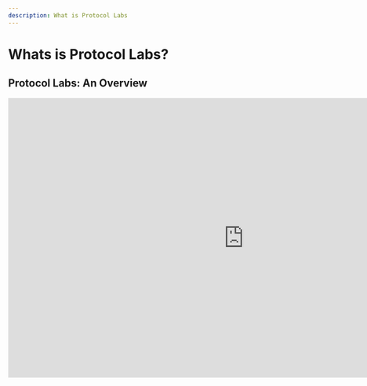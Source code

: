```yaml
---
description: What is Protocol Labs
---
```


# Whats is Protocol Labs?

## Protocol Labs: An Overview

<iframe src="https://docs.google.com/presentation/d/e/2PACX-1vRCzTayMzpL5Ks2NlyZwPlpXHVGRDuLohE5UK-CBmjIiEIhsJEjxlRjLWVUU8JJVVusYaZsC-YfHMkm/embed?start=false&loop=true&delayms=3000" frameborder="0" width="960" height="569" allowfullscreen="true" mozallowfullscreen="true" webkitallowfullscreen="true"></iframe>
